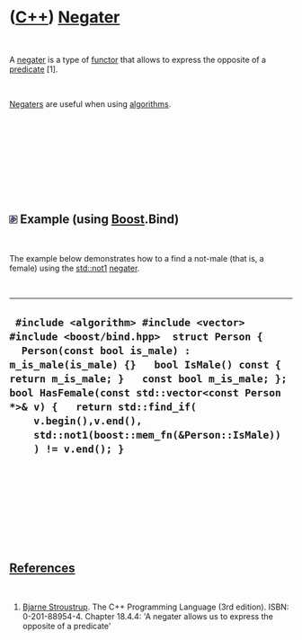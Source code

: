 



 

 

 

 

 

([C++](Cpp.md)) [Negater](CppNegater.md)
==========================================

 

A [negater](CppNegater.md) is a type of [functor](CppFunctor.md) that
allows to express the opposite of a [predicate](CppPredicate.md) \[1\].

 

[Negaters](CppNegater.md) are useful when using
[algorithms](CppAlgorithm.md).

 

 

 

 

 

![Boost](PicBoost.png) Example (using [Boost](CppBoost.md).Bind)
-----------------------------------------------------------------

 

The example below demonstrates how to a find a not-male (that is, a
female) using the [std::not1](CppNot1.md) [negater](CppNegater.md).

 

  ------------------------------------------------------------------------------------------------------------------------------------------------------------------------------------------------------------------------------------------------------------------------------------------------------------------------------------------------------------------------------------------
  ` #include <algorithm> #include <vector> #include <boost/bind.hpp>  struct Person {   Person(const bool is_male) : m_is_male(is_male) {}   bool IsMale() const { return m_is_male; }   const bool m_is_male; };  bool HasFemale(const std::vector<const Person *>& v) {   return std::find_if(     v.begin(),v.end(),     std::not1(boost::mem_fn(&Person::IsMale))     ) != v.end(); }`
  ------------------------------------------------------------------------------------------------------------------------------------------------------------------------------------------------------------------------------------------------------------------------------------------------------------------------------------------------------------------------------------------

 

 

 

 

 

[References](CppReferences.md)
-------------------------------

 

1.  [Bjarne Stroustrup](CppBjarneStroustrup.md). The C++ Programming
    Language (3rd edition). ISBN: 0-201-88954-4. Chapter 18.4.4: 'A
    negater allows us to express the opposite of a predicate'

 

 

 

 

 





 



